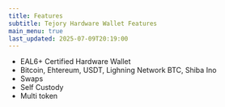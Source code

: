 ```yaml
---
title: Features
subtitle: Tejory Hardware Wallet Features
main_menu: true
last_updated: 2025-07-09T20:19:00
---
```

- EAL6+ Certified Hardware Wallet
- Bitcoin, Ehtereum, USDT, Lighning Network BTC, Shiba Ino
- Swaps
- Self Custody
- Multi token
